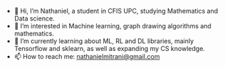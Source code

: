 - 👋 Hi, I’m Nathaniel, a student in CFIS UPC, studying Mathematics and Data science.
- 👀 I’m interested in Machine learning, graph drawing algorithms and mathematics.
- 🌱 I’m currently learning about ML, RL and DL libraries, mainly Tensorflow and sklearn, as well as expanding my CS knowledge.
- 📫 How to reach me: nathanielmitrani@gmail.com 

<!---
NathanielMH/NathanielMH is a ✨ special ✨ repository because its `README.md` (this file) appears on your GitHub profile.
You can click the Preview link to take a look at your changes.
--->

